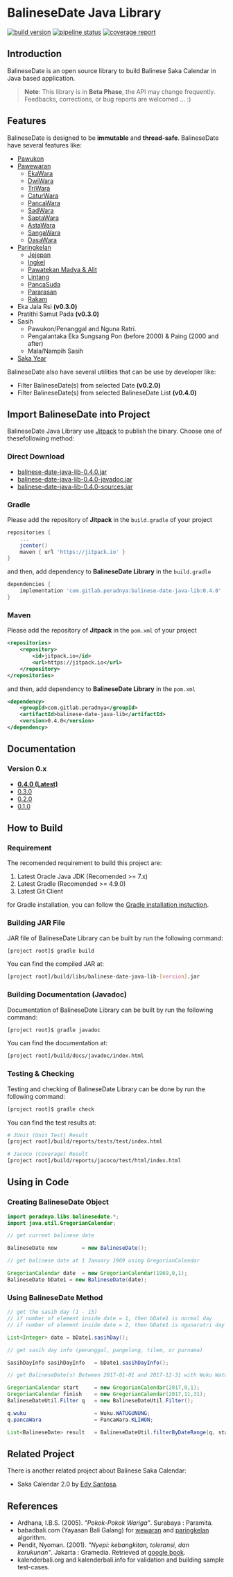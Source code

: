 # BalineseDate Java Library

[![build version](https://jitpack.io/v/com.gitlab.peradnya/balinese-date-java-lib.svg)](https://jitpack.io/#com.gitlab.peradnya/balinese-date-java-lib)
[![pipeline status](https://gitlab.com/peradnya/balinese-date-java-lib/badges/master/pipeline.svg)](https://gitlab.com/peradnya/balinese-date-java-lib/commits/master)
[![coverage report](https://gitlab.com/peradnya/balinese-date-java-lib/badges/master/coverage.svg)](https://gitlab.com/peradnya/balinese-date-java-lib/commits/master)

## Introduction

BalineseDate is an open source library to build Balinese Saka Calendar in Java based application.

> **Note**: This library is in **Beta Phase**, the API may change frequently. 
> Feedbacks, corrections, or bug reports are welcomed ... :)

## Features

BalineseDate is designed to be __immutable__ and __thread-safe__. BalineseDate have several features like:

* [Pawukon](http://www.babadbali.com/pewarigaan/kalender-pawukon.htm)
* [Pawewaran](http://www.babadbali.com/pewarigaan/pawewaran.htm)
    * [EkaWara](http://www.babadbali.com/pewarigaan/ekawara.htm)
    * [DwiWara](http://www.babadbali.com/pewarigaan/dwiwara.htm)
    * [TriWara](http://www.babadbali.com/pewarigaan/triwara.htm)
    * [CaturWara](http://www.babadbali.com/pewarigaan/caturwara.htm)
    * [PancaWara](http://www.babadbali.com/pewarigaan/pancawara.htm)
    * [SadWara](http://www.babadbali.com/pewarigaan/sadwara.htm)
    * [SaptaWara](http://www.babadbali.com/pewarigaan/saptawara.htm)
    * [AstaWara](http://www.babadbali.com/pewarigaan/astawara.htm)
    * [SangaWara](http://www.babadbali.com/pewarigaan/sangawara.htm)
    * [DasaWara](http://www.babadbali.com/pewarigaan/dasawara.htm)
* [Paringkelan](http://www.babadbali.com/pewarigaan/paringkelan.htm)
    * [Jejepan](http://www.babadbali.com/pewarigaan/jejepan.htm)
    * [Ingkel](http://www.babadbali.com/pewarigaan/ingkel.htm)
    * [Pawatekan Madya & Alit](http://www.babadbali.com/pewarigaan/watek.htm)
    * [Lintang](http://www.babadbali.com/pewarigaan/lintang.htm)
    * [PancaSuda](http://www.babadbali.com/pewarigaan/pancasuda.htm)
    * [Pararasan](http://www.babadbali.com/pewarigaan/paarasan.htm)
    * [Rakam](http://www.babadbali.com/pewarigaan/rakam.htm)
* Eka Jala Rsi __(v0.3.0)__
* Pratithi Samut Pada __(v0.3.0)__
* Sasih
    * Pawukon/Penanggal and Nguna Ratri.
    * Pengalantaka Eka Sungsang Pon (before 2000) & Paing (2000 and after)
    * Mala/Nampih Sasih
* [Saka Year](http://www.babadbali.com/pewarigaan/kalender-saka.htm)

BalineseDate also have several utilities that can be use by developer like:
* Filter BalineseDate(s) from selected Date __(v0.2.0)__
* Filter BalineseDate(s) from selected BalineseDate List __(v0.4.0)__

## Import BalineseDate into Project

BalineseDate Java Library use [Jitpack](https://jitpack.io/#com.gitlab.peradnya/balinese-date-java-lib) to publish the binary. Choose one of thesefollowing method:

### Direct Download

* [balinese-date-java-lib-0.4.0.jar](https://jitpack.io/com/gitlab/peradnya/balinese-date-java-lib/0.4.0/balinese-date-java-lib-0.4.0.jar)
* [balinese-date-java-lib-0.4.0-javadoc.jar](https://jitpack.io/com/gitlab/peradnya/balinese-date-java-lib/0.4.0/balinese-date-java-lib-0.4.0-javadoc.jar)
* [balinese-date-java-lib-0.4.0-sources.jar](https://jitpack.io/com/gitlab/peradnya/balinese-date-java-lib/0.4.0/balinese-date-java-lib-0.4.0-sources.jar)

### Gradle

Please add the repository of __Jitpack__ in the ```build.gradle``` of your project

```groovy
repositories {
    ...
    jcenter()
    maven { url 'https://jitpack.io' }
}
```

and then, add dependency to __BalineseDate Library__ in the ```build.gradle```

```groovy
dependencies {
    implementation 'com.gitlab.peradnya:balinese-date-java-lib:0.4.0'
}
```

### Maven

Please add the repository of __Jitpack__ in the ```pom.xml``` of your project

```xml
<repositories>
    <repository>
        <id>jitpack.io</id>
        <url>https://jitpack.io</url>
    </repository>
</repositories>
```

and then, add dependency to __BalineseDate Library__ in the ```pom.xml```

```xml
<dependency>
    <groupId>com.gitlab.peradnya</groupId>
    <artifactId>balinese-date-java-lib</artifactId>
    <version>0.4.0</version>
</dependency>
```

## Documentation

### Version 0.x

* [__0.4.0 (Latest)__](https://jitpack.io/com/gitlab/peradnya/balinese-date-java-lib/0.4.0/javadoc/)
* [0.3.0](https://jitpack.io/com/gitlab/peradnya/balinese-date-java-lib/0.3.0/javadoc/)
* [0.2.0](https://jitpack.io/com/gitlab/peradnya/balinese-date-java-lib/0.2.0/javadoc/)
* [0.1.0](https://jitpack.io/com/gitlab/peradnya/balinese-date-java-lib/0.1.0/javadoc/)

## How to Build

### Requirement

The recomended requirement to build this project are:

1. Latest Oracle Java JDK (Recomended >= 7.x)
2. Latest Gradle (Recomended >= 4.9.0)
3. Latest Git Client

for Gradle installation, you can follow the [Gradle installation instuction](https://gradle.org/install/).

### Building JAR File

JAR file of BalineseDate Library can be built by run the following command:

```sh
[project root]$ gradle build
```

You can find the compiled JAR at:

```sh
[project root]/build/libs/balinese-date-java-lib-[version].jar
```

### Building Documentation (Javadoc)

Documentation of BalineseDate Library can be built by run the following command:

```sh
[project root]$ gradle javadoc
```

You can find the documentation at:

```sh
[project root]/build/docs/javadoc/index.html
```

### Testing & Checking

Testing and checking of BalineseDate Library can be done by run the following command:

```sh
[project root]$ gradle check
```

You can find the test results at:

```sh
# JUnit (Unit Test) Result
[project root]/build/reports/tests/test/index.html

# Jacoco (Coverage) Result
[project root]/build/reports/jacoco/test/html/index.html
```

## Using in Code

### Creating BalineseDate Object

```java
import peradnya.libs.balinesedate.*;
import java.util.GregorianCalendar;

// get current balinese date

BalineseDate now        = new BalineseDate();

// get balinese date at 1 January 1969 using GregorianCalendar

GregorianCalendar date  = new GregorianCalendar(1969,0,1);
BalineseDate bDate1 = new BalineseDate(date);
```

### Using BalineseDate Method

```java
// get the sasih day (1 - 15)
// if number of element inside date = 1, then bDate1 is normal day
// if number of element inside date = 2, then bDate1 is ngunaratri day

List<Integer> date = bDate1.sasihDay();

// get sasih day info (penanggal, pangelong, tilem, or purnama)

SasihDayInfo sasihDayInfo   = bDate1.sasihDayInfo();

// get BalineseDate(s) Between 2017-01-01 and 2017-12-31 with Wuku Watugunung and Pancawara Kliwon

GregorianCalendar start     = new GregorianCalendar(2017,0,1);
GregorianCalendar finish    = new GregorianCalendar(2017,11,31);
BalineseDateUtil.Filter q   = new BalineseDateUtil.Filter();

q.wuku                      = Wuku.WATUGUNUNG;
q.pancaWara                 = PancaWara.KLIWON;

List<BalineseDate> result   = BalineseDateUtil.filterByDateRange(q, start, finish);
```

## Related Project

There is another related project about Balinese Saka Calendar:

* Saka Calendar 2.0 by [Edy Santosa](https://github.com/edysantosa/sakacalendar).

## References

* Ardhana, I.B.S. (2005). *"Pokok-Pokok Wariga"*. Surabaya : Paramita.
* babadbali.com (Yayasan Bali Galang) for [wewaran](http://www.babadbali.com/pewarigaan/perhitungan.htm) and [paringkelan](http://www.babadbali.com/pewarigaan/paringkelan.htm) algorithm.
* Pendit, Nyoman. (2001). *"Nyepi: kebangkitan, toleransi, dan kerukunan"*. Jakarta : Gramedia. Retrieved at [google book](https://books.google.co.id/books?id=4ND9KPn2o8AC).
* kalenderbali.org and kalenderbali.info for validation and building sample test-cases.